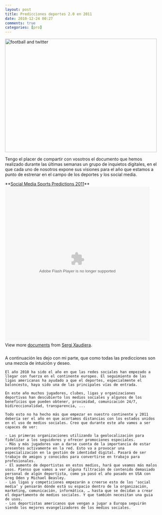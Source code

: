 ```yaml
---
layout: post
title: Predicciones deportes 2.0 en 2011
date: 2010-12-24 00:27
comments: true
categories: [pro]
---
```

<a href="http://www.flickr.com/photos/roscoe/3885265333/" title="football and twitter by arellis49, on Flickr"><img src="http://farm3.static.flickr.com/2548/3885265333_e1fd89c55e.jpg" width="500" height="375" alt="football and twitter" /></a>

Tengo el placer de compartir con vosotros el documento que hemos realizado durante las últimas semanas un grupo de inquietos digitales, en el que cada uno de nosotros expone sus visiones para el año que estamos a punto de estrenar en el campo de los deportes y los social media.

<div id="__ss_6333193" style="width: 477px;">**<a title="Social Media Sports Predictions 2011" href="http://www.slideshare.net/sergixaudiera/smsports-cast">Social Media Sports Predictions 2011</a>**<object id="__sse6333193" classid="clsid:d27cdb6e-ae6d-11cf-96b8-444553540000" width="477" height="510" codebase="http://download.macromedia.com/pub/shockwave/cabs/flash/swflash.cab#version=6,0,40,0"><param name="allowFullScreen" value="true" /><param name="allowScriptAccess" value="always" /><param name="src" value="http://static.slidesharecdn.com/swf/doc_player.swf?doc=smsportscast-101223125905-phpapp01&amp;stripped_title=smsports-cast&amp;userName=sergixaudiera" /><param name="name" value="__sse6333193" /><param name="allowfullscreen" value="true" /><embed id="__sse6333193" type="application/x-shockwave-flash" width="477" height="510" src="http://static.slidesharecdn.com/swf/doc_player.swf?doc=smsportscast-101223125905-phpapp01&amp;stripped_title=smsports-cast&amp;userName=sergixaudiera" name="__sse6333193" allowscriptaccess="always" allowfullscreen="true"></embed></object>
<div style="padding: 5px 0 12px;">View more <a href="http://www.slideshare.net/">documents</a> from <a href="http://www.slideshare.net/sergixaudiera">Sergi Xaudiera</a>.</div>
</div>

A continuación les dejo con mi parte, que como todas las predicciones son una mezcla de intuición y deseo.

	El año 2010 ha sido el año en que las redes sociales han empezado a llegar con fuerza en el continente europeo. El seguimiento de las ligas americanas ha ayudado a que el deportes, especialmente el baloncesto, haya sido una de las principales vías de entrada.

	En este año muchos jugadores, clubes, ligas y organizaciones deportivas han descubierto los medios sociales y algunos de los beneficios que pueden obtener, proximidad, comunicación 24/7,  bidireccionalidad, transparencia, ...

	Todo esto no ha hecho más que empezar en nuestro continente y 2011 debería ser el año en que acortamos distancias con los estados unidos en el uso de medios sociales. Creo que durante este año vamos a ser capaces de ver:

	- Las primeras organizaciones utilizando la geolocalización para fidelizar a los seguidores y ofrecer promociones especiales.
	- Más y más jugadores van a darse cuenta de la importancia de estar presentes activamente en la red. Esto va a provocar una especialización en la gestión de identidad digital. Pasará de ser trabajo de amigos y conocidos para convertirse en trabajo para profesionales.
	- El aumento de deportistas en estos medios, hará que veamos más malos usos. Pienso que vamos a ver alguna filtración de contenido demasiado personal de algún deportista, como ya pasó el año pasado en USA con Greg Oden y Michael Beasley.
	- Las ligas y competiciones empezarán a creerse esto de los ‘social media’ y pensarán dónde está su espacio dentro de la organización, marketing, comunicación, informática, … hasta que se decidan a crear el departamento de medios sociales. Y que también necesitan una guia de usos.
	- Los deportistas americanos que vengan a jugar a Europa seguirán siendo los mejores evangelizadores de los medios sociales.

